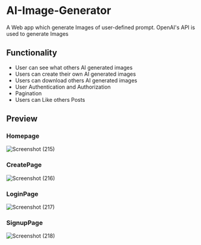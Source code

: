 # AI-Image-Generator
A Web app which generate Images of user-defined prompt. OpenAI's API is used to generate Images

## Functionality
- User can see what others AI generated images
- Users can create their own AI generated images
- Users can download others AI generated images
- User Authentication and Authorization
- Pagination
- Users can Like others Posts

## Preview

### Homepage
![Screenshot (215)](https://user-images.githubusercontent.com/83984612/218133171-fd7b1a6d-5250-4efe-bd58-69fb9def161b.png)

### CreatePage
![Screenshot (216)](https://user-images.githubusercontent.com/83984612/218241257-7e20c88b-ffb0-4b41-8e9a-ffdec7ca087e.png)

### LoginPage
![Screenshot (217)](https://user-images.githubusercontent.com/83984612/221364522-bef55e4a-d670-4e36-9b1f-5c36e4828550.png)

### SignupPage
![Screenshot (218)](https://user-images.githubusercontent.com/83984612/221364555-e94798e5-4ddf-4fe7-beac-296dad0f4667.png)
